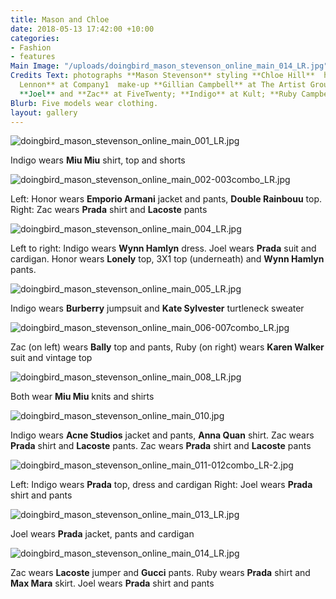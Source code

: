 ```yaml
---
title: Mason and Chloe
date: 2018-05-13 17:42:00 +10:00
categories:
- Fashion
- features
Main Image: "/uploads/doingbird_mason_stevenson_online_main_014_LR.jpg"
Credits Text: photographs **Mason Stevenson** styling **Chloe Hill**  hair **Pete
  Lennon** at Company1  make-up **Gillian Campbell** at The Artist Group  models **Honor**,
  **Joel** and **Zac** at FiveTwenty; **Indigo** at Kult; **Ruby Campbell** at Priscillas
Blurb: Five models wear clothing.
layout: gallery
---
```


![doingbird_mason_stevenson_online_main_001_LR.jpg](/uploads/doingbird_mason_stevenson_online_main_001_LR.jpg)

Indigo wears **Miu Miu** shirt, top and shorts

![doingbird_mason_stevenson_online_main_002-003combo_LR.jpg](/uploads/doingbird_mason_stevenson_online_main_002-003combo_LR.jpg)

Left: Honor wears **Emporio Armani** jacket and pants, **Double Rainbouu** top. Right: Zac wears **Prada** shirt and **Lacoste** pants

![doingbird_mason_stevenson_online_main_004_LR.jpg](/uploads/doingbird_mason_stevenson_online_main_004_LR.jpg)

Left to right: Indigo wears **Wynn Hamlyn** dress. Joel wears **Prada** suit and cardigan. Honor wears **Lonely** top, 3X1 top (underneath) and **Wynn Hamlyn** pants.

![doingbird_mason_stevenson_online_main_005_LR.jpg](/uploads/doingbird_mason_stevenson_online_main_005_LR.jpg)

Indigo wears **Burberry** jumpsuit and **Kate Sylvester** turtleneck sweater

![doingbird_mason_stevenson_online_main_006-007combo_LR.jpg](/uploads/doingbird_mason_stevenson_online_main_006-007combo_LR.jpg)

Zac (on left) wears **Bally**  top and pants, Ruby (on right) wears **Karen Walker** suit and vintage top

![doingbird_mason_stevenson_online_main_008_LR.jpg](/uploads/doingbird_mason_stevenson_online_main_008_LR.jpg)

Both wear **Miu Miu** knits and shirts

![doingbird_mason_stevenson_online_main_010.jpg](/uploads/doingbird_mason_stevenson_online_main_010.jpg)

Indigo wears **Acne Studios** jacket and pants, **Anna Quan** shirt. Zac wears **Prada** shirt and **Lacoste** pants. Zac wears **Prada** shirt and **Lacoste** pants

![doingbird_mason_stevenson_online_main_011-012combo_LR-2.jpg](/uploads/doingbird_mason_stevenson_online_main_011-012combo_LR-2.jpg)

Left: Indigo wears **Prada** top, dress and cardigan  Right: Joel wears **Prada** shirt and pants

![doingbird_mason_stevenson_online_main_013_LR.jpg](/uploads/doingbird_mason_stevenson_online_main_013_LR.jpg)

Joel wears **Prada** jacket, pants and cardigan

![doingbird_mason_stevenson_online_main_014_LR.jpg](/uploads/doingbird_mason_stevenson_online_main_014_LR.jpg)

Zac wears **Lacoste** jumper and **Gucci** pants. Ruby wears **Prada** shirt and **Max Mara** skirt. Joel wears **Prada** shirt and pants